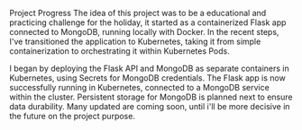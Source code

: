 Project Progress
The idea of this project was to be a educational and practicing challenge for the holiday, it started as a
containerized Flask app connected to MongoDB, running locally with Docker. In the recent steps, I've transitioned the application to Kubernetes, taking it from simple containerization to orchestrating it within Kubernetes Pods.

I began by deploying the Flask API and MongoDB as separate containers in Kubernetes, using Secrets for MongoDB credentials. The Flask app is now successfully running in Kubernetes, connected to a MongoDB service within the cluster. Persistent storage for MongoDB is planned next to ensure data durability.
Many updated are coming soon, until i'll be more decisive in the future on the project purpose.